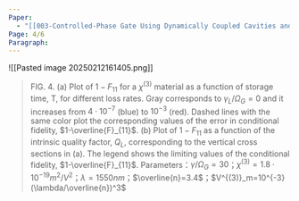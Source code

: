 ```yaml
---
Paper:
  - "[[003-Controlled-Phase Gate Using Dynamically Coupled Cavities and Optical Nonlinearities]]"
Page: 4/6
Paragraph:
---
```

![[Pasted image 20250212161405.png]]
>FIG. 4. (a) Plot of $1-F_{11}$ for a $\chi^{(3)}$ material as a function of storage time, T, for different loss rates. Gray corresponds to $\gamma_L/\Omega_G=0$ and it increases from $4\cdot{10}^{-7}$ (blue) to $10^{−3}$ (red). Dashed lines with the same color plot the corresponding values of the error in conditional fidelity, $1-\overline{F}_{11}$. (b) Plot of $1-F_{11}$ as a function of the intrinsic quality factor, $Q_L$, corresponding to the vertical cross sections in (a). The legend shows the limiting values of the conditional fidelity, $1-\overline{F}_{11}$. 
>Parameters：$\gamma/\Omega_G=30$；$\chi^{(3)}=1.8\cdot{10}^{-19}m^2/V^2$；$\lambda=1550nm$；$\overline{n}=3.4$；$V^{(3)}_m=10^{-3}(\lambda/\overline{n})^3$




